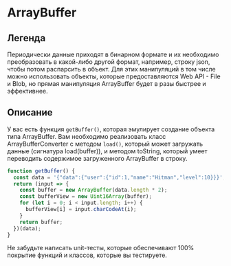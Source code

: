 # ArrayBuffer
## Легенда
Периодически данные приходят в бинарном формате и их необходимо преобразовать в какой-либо другой формат, например, строку json, чтобы потом распарсить в объект. Для этих манипуляций в том числе можно использовать объекты, которые предоставляются Web API - File и Blob, но прямая манипуляция ArrayBuffer будет в разы быстрее и эффективнее.

## Описание
У вас есть функция `getBuffer()`, которая эмулирует создание объекта типа ArrayBuffer. Вам необходимо реализовать класс ArrayBufferConverter с методом `load()`, который может загружать данные (сигнатура load(buffer)), и методом toString, который умеет переводить содержимое загруженного ArrayBuffer в строку.

```javascript
function getBuffer() {
  const data = '{"data":{"user":{"id":1,"name":"Hitman","level":10}}}';
  return (input => {
    const buffer = new ArrayBuffer(data.length * 2);
    const bufferView = new Uint16Array(buffer);
    for (let i = 0; i < input.length; i++) {
      bufferView[i] = input.charCodeAt(i);
    }
    return buffer;
  })(data);
}
```
Не забудьте написать unit-тесты, которые обеспечивают 100% покрытие функций и классов, которые вы тестируете.

